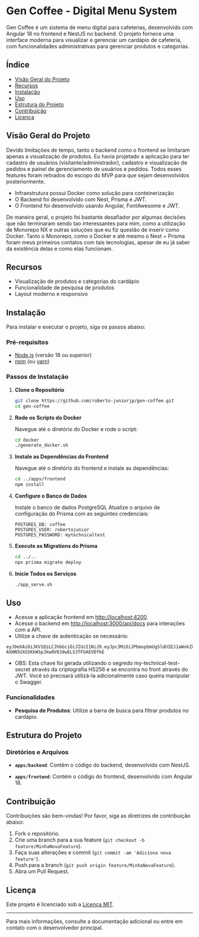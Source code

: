# Gen Coffee - Digital Menu System

Gen Coffee é um sistema de menu digital para cafeterias, desenvolvido com Angular 18 no frontend e NestJS no backend. O projeto fornece uma interface moderna para visualizar e gerenciar um cardápio de cafeteria, com funcionalidades administrativas para gerenciar produtos e categorias.

## Índice

- [Visão Geral do Projeto](visão-geral-do-projeto)
- [Recursos](#recursos)
- [Instalação](#instalação)
- [Uso](#uso)
- [Estrutura do Projeto](#estrutura-do-projeto)
- [Contribuição](#contribuição)
- [Licença](#licença)

## Visão Geral do Projeto

Devido limitações de tempo, tanto o backend como o frontend se limitaram apenas a visualização de produtos. Eu havia projetado a aplicação para ter cadastro de usuários (visitante/administrador), cadastro e visualização de pedidos e painel de gerenciamento de usuários e pedidos. Todos esses features foram retirados do escopo do MVP para que sejam desenvolvidos posteriormente.

- Infraestrutura possui Docker como solução para conteinerização
- O Backend foi desenvolvido com Nest, Prisma e JWT.
- O Frontend foi desenvolvido usando Angular, FontAwesome e JWT.

De maneira geral, o projeto foi bastante desafiador por algumas decisões que não terminaram sendo tao interessantes para mim, como a utilização de Monorepo NX e outras soluções que eu fiz questão de inserir como Docker. Tanto o Monorepo, como o Docker e até mesmo o Nest + Prisma foram meus primeiros contatos com tais tecnologias, apesar de eu já saber da existência delas e como elas funcionam.

## Recursos

- Visualização de produtos e categorias do cardápio
- Funcionalidade de pesquisa de produtos
- Layout moderno e responsivo

## Instalação

Para instalar e executar o projeto, siga os passos abaixo:

### Pré-requisitos

- [Node.js](https://nodejs.org/) (versão 18 ou superior)
- [npm](https://www.npmjs.com/) (ou [yarn](https://yarnpkg.com/))

### Passos de Instalação

1. **Clone o Repositório**

    ```bash
    git clone https://github.com/roberto-juniorjp/gen-coffee.git
    cd gen-coffee
    ```

2. **Rode os Scripts do Docker**

    Navegue até o diretório do Docker e rode o script:

    ```bash
    cd docker
    ./generate_docker.sh
    ```

3. **Instale as Dependências do Frontend**

    Navegue até o diretório do frontend e instale as dependências:

    ```bash
    cd ../apps/frontend
    npm install
    ```

4. **Configure o Banco de Dados**

    Instale o banco de dados PostgreSQL
    Atualize o arquivo de configuração do Prisma com as seguintes credenciais:
    ```
    POSTGRES_DB: coffee
    POSTGRES_USER: robertojunior
    POSTGRES_PASSWORD: mytechnicaltest
    ```

5. **Execute as Migrations do Prisma**

    ```bash
    cd ../..
    npx prisma migrate deploy
    ```

6. **Inicie Todos os Serviços**

    ```bash
    ./app_serve.sh
    ```

## Uso

- Acesse a aplicação frontend em [http://localhost:4200](http://localhost:4200).
- Acesse o backend em [http://localhost:3000/api/docs](http://localhost:3000/api/docs) para interações com a API.
- Utilize a chave de autenticação se necessário:
```
eyJ0eXAiOiJKV1QiLCJhbGciOiJIUzI1NiJ9.eyJpc3MiOiJPbmxpbmUgSldUIEJ1aWxkZXIiLCJpYXQiOjE3MjU0NTgyMjMsImV4cCI6MTc1Njk5NDIyMywiYXVkIjoid3d3LmV4YW1wbGUuY29tIiwic3ViIjoianJvY2tldEBleGFtcGxlLmNvbSIsIkdpdmVuTmFtZSI6IkpvaG5ueSIsIlN1cm5hbWUiOiJSb2NrZXQiLCJFbWFpbCI6Impyb2NrZXRAZXhhbXBsZS5jb20iLCJSb2xlIjpbIk1hbmFnZXIiLCJQcm9qZWN0IEFkbWluaXN0cmF0b3IiXX0.ylve7-AXHN5GXG5KkWSpJkw0V0JdwELS3TFGAEVDfkE
```
- OBS: Esta chave foi gerada utilizando o segredo my-technical-test-secret através da criptografia HS256 e se encontra no front através do JWT. Você só precisará utilizá-la adicionalmente caso queira manipular o Swagger.

### Funcionalidades

- **Pesquisa de Produtos**: Utilize a barra de busca para filtrar produtos no cardápio.

## Estrutura do Projeto

### Diretórios e Arquivos

- **`apps/backend`**: Contém o código do backend, desenvolvido com NestJS.

- **`apps/frontend`**: Contém o código do frontend, desenvolvido com Angular 18.

## Contribuição

Contribuições são bem-vindas! Por favor, siga as diretrizes de contribuição abaixo:

1. Fork o repositório.
2. Crie uma branch para a sua feature (`git checkout -b feature/MinhaNovaFeature`).
3. Faça suas alterações e commit (`git commit -am 'Adiciona nova feature'`).
4. Push para a branch (`git push origin feature/MinhaNovaFeature`).
5. Abra um Pull Request.

## Licença

Este projeto é licenciado sob a [Licença MIT](LICENSE).

---

Para mais informações, consulte a documentação adicional ou entre em contato com o desenvolvedor principal.
